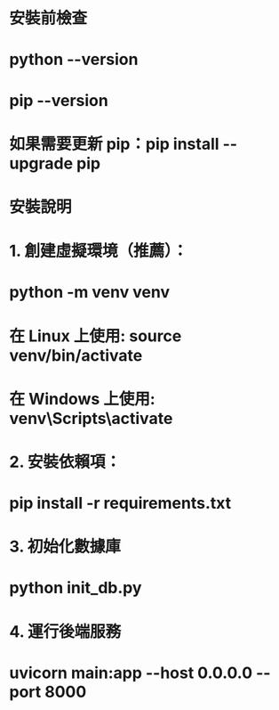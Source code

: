 # 安裝前檢查
# python --version
# pip --version
# 如果需要更新 pip：pip install --upgrade pip

# 安裝說明
# 1. 創建虛擬環境（推薦）：
#    python -m venv venv
# 在 Linux 上使用: source venv/bin/activate  
# 在 Windows 上使用: venv\Scripts\activate

# 2. 安裝依賴項：
#    pip install -r requirements.txt

# 3. 初始化數據庫
#    python init_db.py

# 4. 運行後端服務
#    uvicorn main:app --host 0.0.0.0 --port 8000
